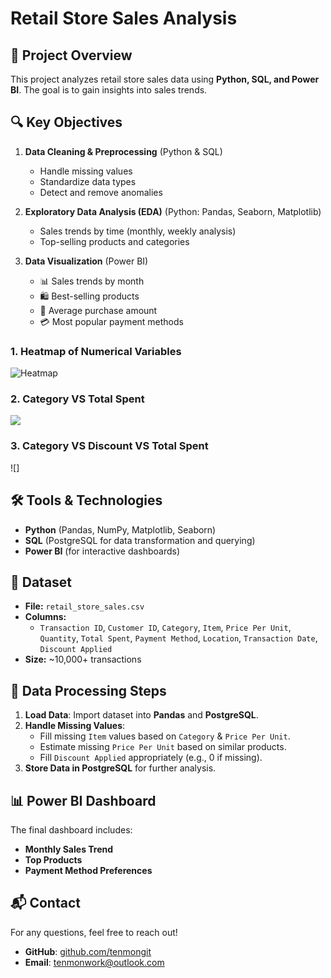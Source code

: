 # Retail Store Sales Analysis

## 📌 Project Overview
This project analyzes retail store sales data using **Python, SQL, and Power BI**. The goal is to gain insights into sales trends.

## 🔍 Key Objectives
1. **Data Cleaning & Preprocessing** (Python & SQL)
   - Handle missing values
   - Standardize data types
   - Detect and remove anomalies

2. **Exploratory Data Analysis (EDA)** (Python: Pandas, Seaborn, Matplotlib)
   - Sales trends by time (monthly, weekly analysis)
   - Top-selling products and categories

3. **Data Visualization** (Power BI)
   - 📊 Sales trends by month
   - 🛍️ Best-selling products
   - 🏪 Average purchase amount
   - 💳 Most popular payment methods

### 1. Heatmap of Numerical Variables
![Heatmap](visualizations/corr_matrix.jpg)

### 2. Category VS Total Spent
![](visualizations/category_vs_total_spent.jpg)

### 3. Category VS Discount VS Total Spent
![]

## 🛠️ Tools & Technologies
- **Python** (Pandas, NumPy, Matplotlib, Seaborn)
- **SQL** (PostgreSQL for data transformation and querying)
- **Power BI** (for interactive dashboards)

## 📂 Dataset
- **File:** `retail_store_sales.csv`
- **Columns:**
  - `Transaction ID`, `Customer ID`, `Category`, `Item`, `Price Per Unit`, `Quantity`, `Total Spent`, `Payment Method`, `Location`, `Transaction Date`, `Discount Applied`
- **Size:** ~10,000+ transactions

## 🔧 Data Processing Steps
1. **Load Data**: Import dataset into **Pandas** and **PostgreSQL**.
2. **Handle Missing Values**:
   - Fill missing `Item` values based on `Category` & `Price Per Unit`.
   - Estimate missing `Price Per Unit` based on similar products.
   - Fill `Discount Applied` appropriately (e.g., 0 if missing).
3. **Store Data in PostgreSQL** for further analysis.

## 📊 Power BI Dashboard
The final dashboard includes:
- **Monthly Sales Trend**
- **Top Products**
- **Payment Method Preferences**


## 📬 Contact
For any questions, feel free to reach out!
- **GitHub**: [github.com/tenmongit](https://github.com/tenmongit)
- **Email**: [tenmonwork@outlook.com](mailto:tenmonwork@outlook.com)
